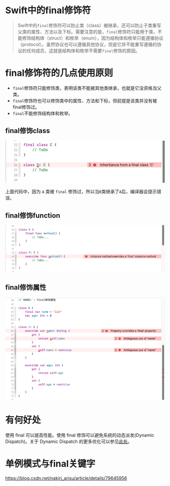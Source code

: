 # Swift中的final修饰符

> ​		Swift中的`final`修饰符可以防止类（class）被继承，还可以防止子类重写父类的属性、方法以及下标。需要注意的是，`final`修饰符只能用于类，不能修饰结构体（struct）和枚举（enum），因为结构体和枚举只能遵循协议（protocol）。虽然协议也可以遵循其他协议，但是它并不能重写遵循的协议的任何成员，这就是结构体和枚举不需要`final`修饰的原因。



# final修饰符的几点使用原则

- `final`修饰符只能修饰类，表明该类不能被其他类继承，也就是它没资格当父类。
- `final`修饰符也可以修饰类中的属性、方法和下标，但前提是该类并没有被final修饰过。
- `final`不能修饰结构体和枚举。



## final修饰class

![](images/001.png)

上面代码中，因为 `A` 类被 `final` 修饰过，所以当`B`类继承了`A`后，编译器会提示错误。



## final修饰function

![](images/002.png)



## final修饰属性

![](images/003.png)



# 有何好处

使用 final 可以提高性能。使用 final 修饰可以避免系统的动态派发(Dynamic Dispatch)。关于 Dynamic Dispatch 的更多优化可以参见[此处](https://link.juejin.cn/?target=https%3A%2F%2Fdeveloper.apple.com%2Fswift%2Fblog%2F%3Fid%3D27)。

# 单例模式与final关键字

https://blog.csdn.net/nakiri_arisu/article/details/79645956
